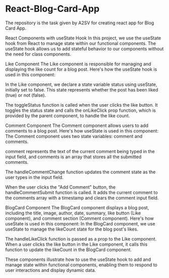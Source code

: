 # React-Blog-Card-App
The repository is the task given by A2SV for creating react app for Blog Card App.

React Components with useState Hook
In this project, we use the useState hook from React to manage state within our functional components. The useState hook allows us to add stateful behavior to our components without the need for class components.

Like Component
The Like component is responsible for managing and displaying the like count for a blog post. Here's how the useState hook is used in this component:

In the Like component, we declare a state variable status using useState, initially set to false. This state represents whether the post has been liked (true) or not (false).

The toggleStatus function is called when the user clicks the like button. It toggles the status state and calls the onLikeClick prop function, which is provided by the parent component, to handle the like count.

Comment Component
The Comment component allows users to add comments to a blog post. Here's how useState is used in this component:
The Comment component uses two state variables: comment and comments.

comment represents the text of the current comment being typed in the input field, and comments is an array that stores all the submitted comments.

The handleCommentChange function updates the comment state as the user types in the input field.

When the user clicks the "Add Comment" button, the handleCommentSubmit function is called. It adds the current comment to the comments array with a timestamp and clears the comment input field.

BlogCard Component
The BlogCard component displays a blog post, including the title, image, author, date, summary, like button (Like component), and comment section (Comment component). Here's how useState is used in this component:
In the BlogCard component, we use useState to manage the likeCount state for the blog post's likes.

The handleLikeClick function is passed as a prop to the Like component. When a user clicks the like button in the Like component, it calls this function to update the likeCount in the BlogCard component.

These components illustrate how to use the useState hook to add and manage state within functional components, enabling them to respond to user interactions and display dynamic data.
